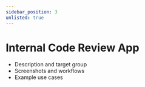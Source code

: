 ```yaml
---
sidebar_position: 3
unlisted: true
---
```


# Internal Code Review App

- Description and target group
- Screenshots and workflows
- Example use cases
